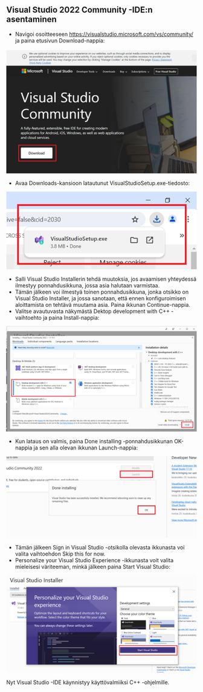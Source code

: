 ## Visual Studio 2022 Community -IDE:n asentaminen

- Navigoi osoitteeseen https://visualstudio.microsoft.com/vs/community/ ja paina etusivun Download-nappia:

![alt text](vs-ohjekuva-1.png)

- Avaa Downloads-kansioon latautunut VisualStudioSetup.exe-tiedosto:

![alt text](vs-ohjekuva-2.png)

- Salli Visual Studio Installerin tehdä muutoksia, jos avaamisen yhteydessä ilmestyy ponnahdusikkuna, jossa asia halutaan varmistaa.
- Tämän jälkeen voi ilmestyä toinen ponnahdusikkuna, jonka otsikko on Visual Studio Installer, ja jossa sanotaan, että ennen konfiguroimisen aloittamista on tehtävä muutama asia. Paina ikkunan Continue-nappia.
- Valitse avautuvasta näkymästä Dektop development with C++ -vaihtoehto ja paina Install-nappia:

![alt text](vs-ohjekuva-3.png)

- Kun lataus on valmis, paina Done installing -ponnahdusikkunan OK-nappia ja sen alla olevan ikkunan Launch-nappia:

![alt text](vs-ohjekuva-4.png)

- Tämän jälkeen Sign in Visual Studio -otsikolla olevasta ikkunasta voi valita vaihtoehdon Skip this for now.
- Personalize your Visual Studio Experience -ikkunasta voit valita mieleisesi väriteeman, minkä jälkeen paina Start Visual Studio:

![alt text](vs-ohjekuva-5.png)

Nyt Visual Studio -IDE käynnistyy käyttövalmiiksi C++ -ohjelmille.